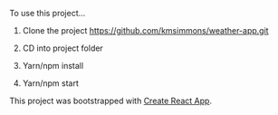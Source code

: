 To use this project...

1. Clone the project https://github.com/kmsimmons/weather-app.git

2. CD into project folder

3. Yarn/npm install

4. Yarn/npm start

This project was bootstrapped with [Create React App](https://github.com/facebook/create-react-app).
